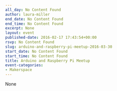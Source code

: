 ```yaml
---
all_day: No Content Found
author: laura-miller
end_date: No Content Found
end_time: No Content Found
excerpt: None
layout: event
published-date: 2016-02-17 17:43:54+00:00
rsvp: No Content Found
slug: arduino-and-raspberry-pi-meetup-2016-03-30
start_date: No Content Found
start_time: No Content Found
title: Arduino and Raspberry Pi Meetup
event-categories:
- Makerspace
---
```


None

